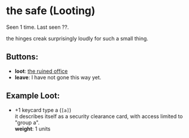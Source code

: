 # the safe (Looting)

Seen 1 time. Last seen ??.

the hinges creak surprisingly loudly for such a small thing.

## Buttons:

- **loot**: [the ruined office](the-ruined-office-Nnkh4ub.md)
- **leave**: I have not gone this way yet.
## Example Loot:

- +1 keycard type a (<code>[a]</code>)  
  it describes itself as a security clearance card, with access limited to "group a".  
  **weight**: 1 units

